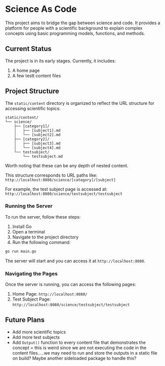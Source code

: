 # Science As Code

This project aims to bridge the gap between science and code. It provides a platform for people with a scientific background to explain complex concepts using basic programming models, functions, and methods.

## Current Status

The project is in its early stages. Currently, it includes:

1. A home page
2. A few testt content files

## Project Structure

The `static/content` directory is organized to reflect the URL structure for accessing scientific topics:

```
static/content/
└── science/
    ├── [category1]/
    │   ├── [subject1].md
    │   └── [subject2].md
    ├── [category2]/
    │   ├── [subject3].md
    │   └── [subject4].md
    └── testsubject/
        └── testsubject.md
```

Worth noting that these can be any depth of nested content.

This structure corresponds to URL paths like:
`http://localhost:8080/science/[category]/[subject]`

For example, the test subject page is accessed at:
`http://localhost:8080/science/testsubject/testsubject`

### Running the Server

To run the server, follow these steps:

1. Install Go
2. Open a terminal
3. Navigate to the project directory
4. Run the following command:

```bash
go run main.go
```

The server will start and you can access it at `http://localhost:8080`.

### Navigating the Pages

Once the server is running, you can access the following pages:

1. Home Page: `http://localhost:8080/`
2. Test Subject Page: `http://localhost:8080/science/testsubject/testsubject`

## Future Plans

- Add more scientific topics
- Add more test subjects
- Add `Output()` function to every content file that demonstrates the concept
    = this is weird since we are not executing the code in the content files.....we may need to run and store the outputs in a static file on build? Maybe another sideloaded package to handle this?

